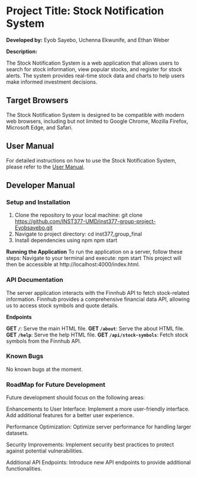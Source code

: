 # Project Title: Stock Notification System

**Developed by:** Eyob Sayebo, Uchenna Ekwunife, and Ethan Weber

**Description:**

The Stock Notification System is a web application that allows users to search for stock information, view popular stocks, and register for stock alerts. The system provides real-time stock data and charts to help users make informed investment decisions.

## Target Browsers

The Stock Notification System is designed to be compatible with modern web browsers, including but not limited to Google Chrome, Mozilla Firefox, Microsoft Edge, and Safari.

## User Manual

For detailed instructions on how to use the Stock Notification System, please refer to the [User Manual](user_manual.md).

## Developer Manual

### Setup and Installation

1. Clone the repository to your local machine:
   git clone https://github.com/INST377-UMD/inst377-group-project-Eyobsayebo.git
2. Navigate to project directory:
   cd inst377_group_final
3. Install dependencies using npm
   npm start

 **Running the Application**
To run the application on a server, follow these steps:
Navigate to your terminal and execute:
npm start
This project will then be accessible at http://localhost:4000/index.html.

### API Documentation
The server application interacts with the Finnhub API to fetch stock-related information. Finnhub provides a comprehensive financial data API, allowing us to access stock symbols and quote details.

**Endpoints**

**GET `/`**: Serve the main HTML file.
**GET `/about`**: Serve the about HTML file.
**GET `/help`**: Serve the help HTML file.
**GET `/api/stock-symbols`**: Fetch stock symbols from the Finnhub API.

### Known Bugs
No known bugs at the moment.

### RoadMap for Future Development
Future development should focus on the following areas:

Enhancements to User Interface:
Implement a more user-friendly interface.
Add additional features for a better user experience.

Performance Optimization:
Optimize server performance for handling larger datasets.

Security Improvements:
Implement security best practices to protect against potential vulnerabilities.

Additional API Endpoints:
Introduce new API endpoints to provide additional functionalities.






   
